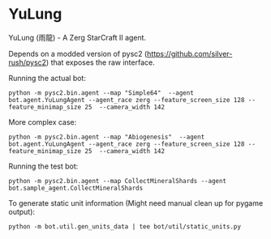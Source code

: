 # YuLung
YuLung (雨龍) - A Zerg StarCraft II agent.

Depends on a modded version of pysc2 (https://github.com/silver-rush/pysc2) that
exposes the raw interface.

Running the actual bot:

`python -m pysc2.bin.agent --map "Simple64" 
--agent bot.agent.YuLungAgent --agent_race zerg
 --feature_screen_size 128 --feature_minimap_size 25 
 --camera_width 142
`

More complex case:

`python -m pysc2.bin.agent --map "Abiogenesis" 
--agent bot.agent.YuLungAgent --agent_race zerg
 --feature_screen_size 128 --feature_minimap_size 25 
 --camera_width 142`

Running the test bot: 

`python -m pysc2.bin.agent --map CollectMineralShards --agent bot.sample_agent.CollectMineralShards`

To generate static unit information (Might need manual clean up for pygame output):

`python -m bot.util.gen_units_data | tee bot/util/static_units.py`
